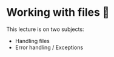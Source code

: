 # Working with files :taco:

This lecture is on two subjects:
- Handling files
- Error handling / Exceptions
